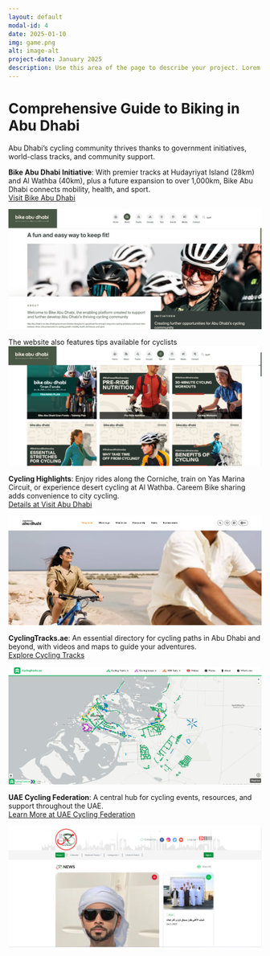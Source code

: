 ```yaml
---
layout: default
modal-id: 4
date: 2025-01-10
img: game.png
alt: image-alt
project-date: January 2025
description: Use this area of the page to describe your project. Lorem ipsum dolor sit amet, consectetur adipisicing elit. Mollitia neque assumenda ipsam nihil, molestias magnam, recusandae quos quis inventore quisquam velit asperiores, vitae? Reprehenderit soluta, eos quod consequuntur itaque. Nam.
---
```


<div style="text-align: left;">

# Comprehensive Guide to Biking in Abu Dhabi

Abu Dhabi’s cycling community thrives thanks to government initiatives, world-class tracks, and community support.

**Bike Abu Dhabi Initiative**: With premier tracks at Hudayriyat Island (28km) and Al Wathba (40km), plus a future expansion to over 1,000km, Bike Abu Dhabi connects mobility, health, and sport.  
[Visit Bike Abu Dhabi](https://www.bike.abudhabi/en/about/)

![Infographic 1](/img/useful/image1.png)

The website also features tips available for cyclists
![Infographic 2](/img/useful/image2.png)

**Cycling Highlights**: Enjoy rides along the Corniche, train on Yas Marina Circuit, or experience desert cycling at Al Wathba. Careem Bike sharing adds convenience to city cycling.  
[Details at Visit Abu Dhabi](https://visitabudhabi.ae/en/things-to-do/sports-activities/cycling)

![Infographic 3](/img/useful/image3.png)

**CyclingTracks.ae**: An essential directory for cycling paths in Abu Dhabi and beyond, with videos and maps to guide your adventures.  
[Explore Cycling Tracks](https://www.cyclingtracks.ae/)

![Infographic 4](/img/useful/image4.png)


**UAE Cycling Federation**: A central hub for cycling events, resources, and support throughout the UAE.  
[Learn More at UAE Cycling Federation](https://www.uaecf.ae/home)

![Infographic 5](/img/useful/image5.png)
